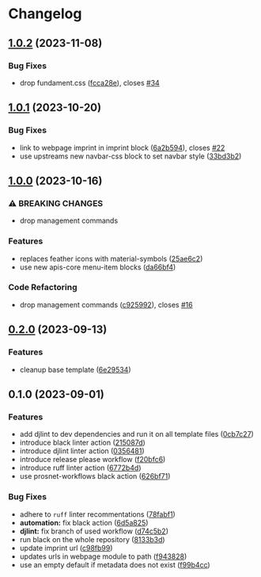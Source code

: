 # Changelog

## [1.0.2](https://github.com/acdh-oeaw/apis-webpage/compare/v1.0.1...v1.0.2) (2023-11-08)


### Bug Fixes

* drop fundament.css ([fcca28e](https://github.com/acdh-oeaw/apis-webpage/commit/fcca28e2f8584dab954f93250e2bfb19e8b5048f)), closes [#34](https://github.com/acdh-oeaw/apis-webpage/issues/34)

## [1.0.1](https://github.com/acdh-oeaw/apis-webpage/compare/v1.0.0...v1.0.1) (2023-10-20)


### Bug Fixes

* link to webpage imprint in imprint block ([6a2b594](https://github.com/acdh-oeaw/apis-webpage/commit/6a2b594481820e23bd6bc406f57ace09e7d67e25)), closes [#22](https://github.com/acdh-oeaw/apis-webpage/issues/22)
* use upstreams new navbar-css block to set navbar style ([33bd3b2](https://github.com/acdh-oeaw/apis-webpage/commit/33bd3b26572ef540437fef40c1e9285a733d5b4b))

## [1.0.0](https://github.com/acdh-oeaw/apis-webpage/compare/v0.2.0...v1.0.0) (2023-10-16)


### ⚠ BREAKING CHANGES

* drop management commands

### Features

* replaces feather icons with material-symbols ([25ae6c2](https://github.com/acdh-oeaw/apis-webpage/commit/25ae6c27182486fd57c17d7cb1ea3dd8b795b31e))
* use new apis-core menu-item blocks ([da66bf4](https://github.com/acdh-oeaw/apis-webpage/commit/da66bf463d8a99e07ed3811d38b39f625c7895bb))


### Code Refactoring

* drop management commands ([c925992](https://github.com/acdh-oeaw/apis-webpage/commit/c925992f29ccf5436b9bf8f0846b230425b34c70)), closes [#16](https://github.com/acdh-oeaw/apis-webpage/issues/16)

## [0.2.0](https://github.com/acdh-oeaw/apis-webpage/compare/v0.1.0...v0.2.0) (2023-09-13)


### Features

* cleanup base template ([6e29534](https://github.com/acdh-oeaw/apis-webpage/commit/6e2953437d46690ea601d6fd56ada7902fbfce5a))

## 0.1.0 (2023-09-01)


### Features

* add djlint to dev dependencies and run it on all template files ([0cb7c27](https://github.com/acdh-oeaw/apis-webpage/commit/0cb7c27bf75226ce985d474c2688bfab4a216867))
* introduce black linter action ([215087d](https://github.com/acdh-oeaw/apis-webpage/commit/215087d97b443b075b57f61735cb32d17b9c10a4))
* introduce djlint linter action ([0356481](https://github.com/acdh-oeaw/apis-webpage/commit/03564811cc65f1dad948372259ac4e554825cf0c))
* introduce release please workflow ([f20bfc6](https://github.com/acdh-oeaw/apis-webpage/commit/f20bfc6269aaacd263a74bfad1349410af358666))
* introduce ruff linter action ([6772b4d](https://github.com/acdh-oeaw/apis-webpage/commit/6772b4dc39070b6ba5d312f5760eac97675b819d))
* use prosnet-workflows black action ([626bf71](https://github.com/acdh-oeaw/apis-webpage/commit/626bf71dcaa86d4d63522c04258e6c5fcb15566f))


### Bug Fixes

* adhere to `ruff` linter recommentations ([78fabf1](https://github.com/acdh-oeaw/apis-webpage/commit/78fabf1feeeba3f2a906fbbfeb0d61256d096346))
* **automation:** fix black action ([6d5a825](https://github.com/acdh-oeaw/apis-webpage/commit/6d5a82572e62e222abd3475df7ed605d351de007))
* **djlint:** fix branch of used workflow ([d74c5b2](https://github.com/acdh-oeaw/apis-webpage/commit/d74c5b2ff95f65b6f75d9ffe7e7d45ae475c73a7))
* run black on the whole repository ([8133b3d](https://github.com/acdh-oeaw/apis-webpage/commit/8133b3d87a88aabb95f3bc6cf07ffba20e4535f4))
* update imprint url ([c98fb99](https://github.com/acdh-oeaw/apis-webpage/commit/c98fb99f962755320cbc212e6d9e3c08bcd26238))
* updates urls in webpage module to path ([f943828](https://github.com/acdh-oeaw/apis-webpage/commit/f94382859449af0d1695326f868925f1d588fbd8))
* use an empty default if metadata does not exist ([f99b4cc](https://github.com/acdh-oeaw/apis-webpage/commit/f99b4cc0bb36d32ef82130db70af47f321139fdf))

